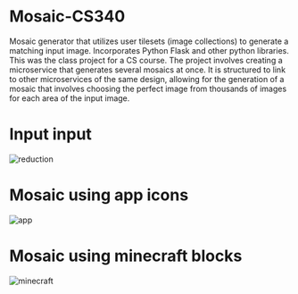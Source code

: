 # Mosaic-CS340

Mosaic generator that utilizes user tilesets (image collections) to generate a matching input image. Incorporates Python Flask and other python libraries. This was the class project for a CS course. The project involves creating a microservice that generates several mosaics at once. It is structured to link to other microservices of the same design, allowing for the generation of a mosaic that involves choosing the perfect image from thousands of images for each area of the input image. 

# Input input

![reduction](https://github.com/OyangProjects/Mosaic-CS340/assets/130806553/16a2d02b-5bb8-4922-af67-6329096d5c78)

# Mosaic using app icons

![app](https://github.com/OyangProjects/Mosaic-CS340/assets/130806553/9fd3014f-8a96-4176-ae16-935efe862944)

# Mosaic using minecraft blocks

![minecraft](https://github.com/OyangProjects/Mosaic-CS340/assets/130806553/a852d1cb-03a7-4791-9a8c-7101b190bd09)
